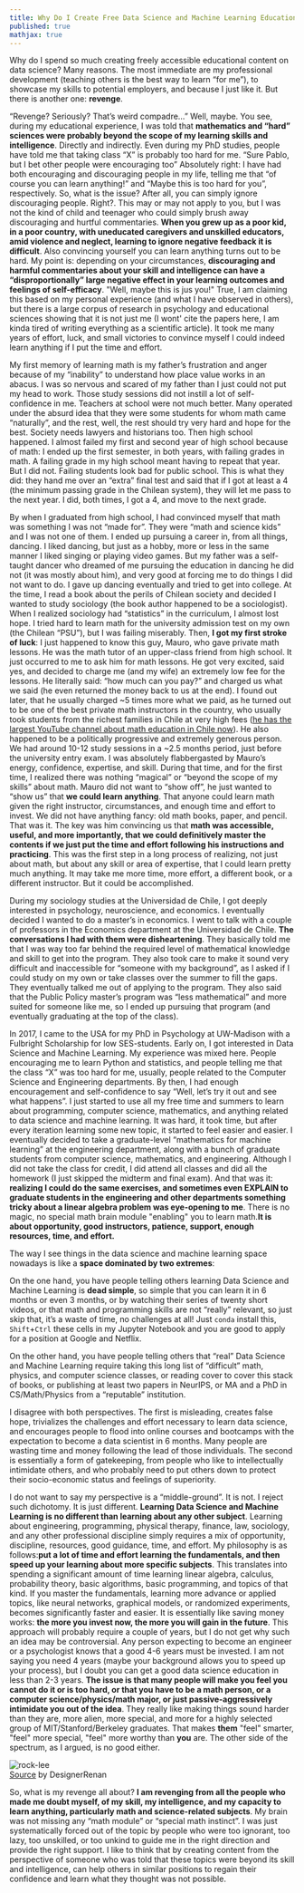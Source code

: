 ```yaml
---
title: Why Do I Create Free Data Science and Machine Learning Educational Content - For Revenge
published: true
mathjax: true
---
```


Why do I spend so much creating freely accessible educational content on data science? Many reasons. The most immediate are my professional development (teaching others is the best way to learn “for me”), to showcase my skills to potential employers, and because I just like it. But there is another one: **revenge**.

“Revenge? Seriously? That’s weird compadre…” Well, maybe. You see, during my educational experience, I was told that **mathematics and “hard” sciences were probably beyond the scope of my learning skills and intelligence**. Directly and indirectly. Even during my PhD studies, people have told me that taking class “X” is probably too hard for me. “Sure Pablo, but I bet other people were encouraging too” Absolutely right: I have had both encouraging and discouraging people in my life, telling me that “of course you can learn anything!” and “Maybe this is too hard for you”, respectively. So, what is the issue? After all, you can simply ignore discouraging people. Right?. This may or may not apply to you, but I was not the kind of child and teenager who could simply brush away discouraging and hurtful commentaries. **When you grew up as a poor kid, in a poor country, with uneducated caregivers and unskilled educators, amid violence and neglect, learning to ignore negative feedback it is difficult**. Also convincing yourself you can learn anything turns out to be hard. My point is: depending on your circumstances, **discouraging and harmful commentaries about your skill and intelligence can have a “disproportionally” large negative effect in your learning outcomes and feelings of self-efficacy**. "Well, maybe this is jus you!" True, I am claiming this based on my personal experience (and what I have observed in others), but there is a large corpus of research in psychology and educational sciences showing that it is not just me (I wont' cite the papers here, I am kinda tired of writing everything as a scientific article). It took me many years of effort, luck, and small victories to convince myself I could indeed learn anything if I put the time and effort.

My first memory of learning math is my father’s frustration and anger because of my “inability” to understand how place value works in an abacus. I was so nervous and scared of my father than I just could not put my head to work. Those study sessions did not instill a lot of self-confidence in me. Teachers at school were not much better. Many operated under the absurd idea that they were some students for whom math came “naturally”, and the rest, well, the rest should try very hard and hope for the best. Society needs lawyers and historians too. Then high school happened. I almost failed my first and second year of high school because of math: I ended up the first semester, in both years, with failing grades in math. A failing grade in my high school meant having to repeat that year. But I did not. Failing students look bad for public school. This is what they did: they hand me over an “extra” final test and said that if I got at least a 4 (the minimum passing grade in the Chilean system), they will let me pass to the next year. I did, both times, I got a 4, and move to the next grade.

By when I graduated from high school, I had convinced myself that math was something I was not “made for”. They were “math and science kids” and I was not one of them. I ended up pursuing a career in, from all things, dancing. I liked dancing, but just as a hobby, more or less in the same manner I liked singing or playing video games. But my father was a self-taught dancer who dreamed of me pursuing the education in dancing he did not (it was mostly about him), and very good at forcing me to do things I did not want to do. I gave up dancing eventually and tried to get into college. At the time, I read a book about the perils of Chilean society and decided I wanted to study sociology (the book author happened to be a sociologist). When I realized sociology had “statistics” in the curriculum, I almost lost hope. I tried hard to learn math for the university admission test on my own (the Chilean “PSU”), but I was failing miserably. Then, **I got my first stroke of luck**: I just happened to know this guy, Mauro, who gave private math lessons. He was the math tutor of an upper-class friend from high school. It just occurred to me to ask him for math lessons. He got very excited, said yes, and decided to charge me (and my wife) an extremely low fee for the lessons. He literally said: “how much can you pay?” and charged us what we said (he even returned the money back to us at the end). I found out later, that he usually charged ~5 times more what we paid, as he turned out to be one of the best private math instructors in the country, who usually took students from the richest families in Chile at very high fees ([he has the largest YouTube channel about math education in Chile now](https://www.youtube.com/channel/UCbdoqtgHjDZwYASjQJlxB4A)). He also happened to be a politically progressive and extremely generous person. We had around 10-12 study sessions in a ~2.5 months period, just before the university entry exam. I was absolutely flabbergasted by Mauro’s energy, confidence, expertise, and skill. During that time, and for the first time, I realized there was nothing “magical” or “beyond the scope of my skills” about math. Mauro did not want to “show off”, he just wanted to “show us” that **we could learn anything**. That anyone could learn math given the right instructor, circumstances, and enough time and effort to invest. We did not have anything fancy: old math books, paper, and pencil. That was it. The key was him convincing us that **math was accessible, useful, and more importantly, that we could definitively master the contents if we just put the time and effort following his instructions and practicing**. This was the first step in a long process of realizing, not just about math, but about any skill or area of expertise, that I could learn pretty much anything. It may take me more time, more effort, a different book, or a different instructor. But it could be accomplished.

During my sociology studies at the Universidad de Chile, I got deeply interested in psychology, neuroscience, and economics. I eventually decided I wanted to do a master’s in economics. I went to talk with a couple of professors in the Economics department at the Universidad de Chile. **The conversations I had with them were disheartening**. They basically told me that I was way too far behind the required level of mathematical knowledge and skill to get into the program. They also took care to make it sound very difficult and inaccessible for “someone with my background”, as I asked if I could study on my own or take classes over the summer to fill the gaps. They eventually talked me out of applying to the program. They also said that the Public Policy master’s program was “less mathematical” and more suited for someone like me, so I ended up pursuing that program (and eventually graduating at the top of the class).

In 2017, I came to the USA for my PhD in Psychology at UW-Madison with a Fulbright Scholarship for low SES-students. Early on, I got interested in Data Science and Machine Learning. My experience was mixed here. People encouraging me to learn Python and statistics, and people telling me that the class “X” was too hard for me, usually, people related to the Computer Science and Engineering departments. By then, I had enough encouragement and self-confidence to say “Well, let’s try it out and see what happens”. I just started to use all my free time and summers to learn about programming, computer science, mathematics, and anything related to data science and machine learning. It was hard, it took time, but after every iteration learning some new topic, it started to feel easier and easier. I eventually decided to take a graduate-level “mathematics for machine learning” at the engineering department, along with a bunch of graduate students from computer science, mathematics, and engineering. Although I did not take the class for credit, I did attend all classes and did all the homework (I just skipped the midterm and final exam). And that was it: **realizing I could do the same exercises, and sometimes even EXPLAIN to graduate students in the engineering and other departments something tricky about a linear algebra problem was eye-opening to me**. There is no magic, no special math brain module "enabling" you to learn math.**It is about opportunity, good instructors, patience, support, enough resources, time, and effort.**

The way I see things in the data science and machine learning space nowadays is like a **space dominated by two extremes**:

On the one hand, you have people telling others learning Data Science and Machine Learning is **dead simple**, so simple that you can learn it in 6 months or even 3 months, or by watching their series of twenty short videos, or that math and programming skills are not “really” relevant, so just skip that, it’s a waste of time, no challenges at all! Just `conda` install this, `Shift`+`Ctrl` these cells in my Jupyter Notebook and you are good to apply for a position at Google and Netflix.

On the other hand, you have people telling others that “real” Data Science and Machine Learning require taking this long list of “difficult” math, physics, and computer science classes, or reading cover to cover this stack of books, or publishing at least two papers in NeurIPS, or MA and a PhD in CS/Math/Physics from a “reputable” institution.

I disagree with both perspectives. The first is misleading, creates false hope, trivializes the challenges and effort necessary to learn data science, and encourages people to flood into online courses and bootcamps with the expectation to become a data scientist in 6 months. Many people are wasting time and money following the lead of those individuals. The second is essentially a form of gatekeeping, from people who like to intellectually intimidate others, and who probably need to put others down to protect their socio-economic status and feelings of superiority.

I do not want to say my perspective is a “middle-ground”. It is not. I reject such dichotomy. It is just different. **Learning Data Science and Machine Learning is no different than learning about any other subject**. Learning about engineering, programming, physical therapy, finance, law, sociology, and any other professional discipline simply requires a mix of opportunity, discipline, resources, good guidance, time, and effort. My philosophy is as follows:**put a lot of time and effort learning the fundamentals, and then speed up your learning about more specific subjects**. This translates into spending a significant amount of time learning linear algebra, calculus, probability theory, basic algorithms, basic programming, and topics of that kind. If you master the fundamentals, learning more advance or applied topics, like neural networks, graphical models, or randomized experiments, becomes significantly faster and easier. It is essentially like saving money works: **the more you invest now, the more you will gain in the future**. This approach will probably require a couple of years, but I do not get why such an idea may be controversial. Any person expecting to become an engineer or a psychologist knows that a good 4-6 years must be invested. I am not saying you need 4 years (maybe your background allows you to speed up your process), but I doubt you can get a good data science education in less than 2-3 years. **The issue is that many people will make you feel you cannot do it or is too hard, or that you have to be a math person, or a computer science/physics/math major, or just passive-aggressively intimidate you out of the idea**. They really like making things sound harder than they are, more alien, more special, and more for a highly selected group of MIT/Stanford/Berkeley graduates. That makes **them** "feel" smarter, "feel" more special, "feel" more worthy than **you** are. The other side of the spectrum, as I argued, is no good either.

![rock-lee](../assets/post-13/rock-lee.jpg )  
[Source](https://www.deviantart.com/designerrenan/art/Rock-Lee-Lotus-Primary-And-Video-543827918) by DesignerRenan

So, what is my revenge all about? **I am revenging from all the people who made me doubt myself, of my skill, my intelligence, and my capacity to learn anything, particularly math and science-related subjects**. My brain was not missing any “math module” or “special math instinct”. I was just systematically forced out of the topic by people who were too ignorant, too lazy, too unskilled, or too unkind to guide me in the right direction and provide the right support. I like to think that by creating content from the perspective of someone who was told that these topics were beyond its skill and intelligence, can help others in similar positions to regain their confidence and learn what they thought was not possible.
